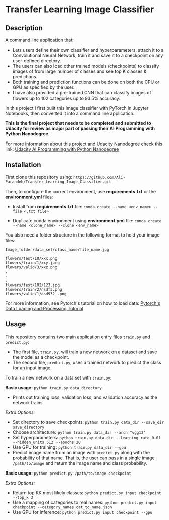 # Transfer Learning Image Classifier

## Description

A command line application that:

- Lets users define their own classifier and hyperparameters, attach it to a Convolutional Neural Network, train it and save it to a checkpoint on any user-defined directory. 
- The users can also load other trained models (checkpoints) to classify images of from large number of classes and see top K classes & predictions. 
- Both training and prediction functions can be done on both the CPU or GPU as specified by the user.
- I have also provided a pre-trained CNN that can classify images of flowers up to 102 categories up to 93.5% accuracy.

In this project I first built this image classifier with PyTorch in Jupyter Notebooks, then converted it into a command line application.

**This is the final project that needs to be completed and submitted to Udacity for review as major part of passing their AI Programming with Python Nanodegree.**

For more information about this project and Udacity Nanodegree check this link: [Udacity AI Programming with Python Nanodegree](https://eu.udacity.com/course/ai-programming-python-nanodegree--nd089)

## Installation

First clone this repository using:
`https://github.com/Ali-Parandeh/Transfer_Learning_Image_Classifier.git`

Then, to configure the correct environment, use **requirements.txt** or the **environment.yml** files:

- Install from **requirements.txt** file:
`conda create --name <env_name> --file <.txt file>`

- Duplicate conda environment using **environment.yml** file:
`conda create --name <clone_name> --clone <env_name>`

You also need a folder structure in the following format to hold your image files:

`Image_folder/data_set/class_name/file_name.jpg`

```N/A
flowers/test/10/xxx.png
flowers/train/1/xxy.jpeg
flowers/valid/3/xxz.png
.
.
.
flowers/test/102/123.jpg
flowers/train/2/nsdf3.png
flowers/valid/1/asd932_.png
```

For more information, see Pytorch's tutorial on how to load data: [Pytorch's Data Loading and Processing Tutorial](https://pytorch.org/tutorials/beginner/data_loading_tutorial.html)

## Usage

This repository contains two main application entry files `train.py` and `predict.py`:

- The first file, `train.py`, will train a new network on a dataset and save the model as a checkpoint.
- The second file, `predict.py`, uses a trained network to predict the class for an input image.

To train a new network on a data set with `train.py`:

**Basic usage:** `python train.py data_directory`

- Prints out training loss, validation loss, and validation accuracy as the network trains

_Extra Options:_

- Set directory to save checkpoints: `python train.py data_dir --save_dir save_directory`
- Choose architecture: `python train.py data_dir --arch "vgg13"`
- Set hyperparameters: `python train.py data_dir --learning_rate 0.01 --hidden_units 512 --epochs 20`
- Use GPU for training: `python train.py data_dir --gpu`
- Predict image name from an image with `predict.py` along with the probability of that name. That is, the user can pass in a single image `/path/to/image` and return the image name and class probability.

**Basic usage:** `python predict.py /path/to/image checkpoint`

_Extra Options:_

- Return top KK most likely classes: `python predict.py input checkpoint --top_k 3`
- Use a mapping of categories to real names: `python predict.py input checkpoint --category_names cat_to_name.json`
- Use GPU for inference: `python predict.py input checkpoint --gpu`
